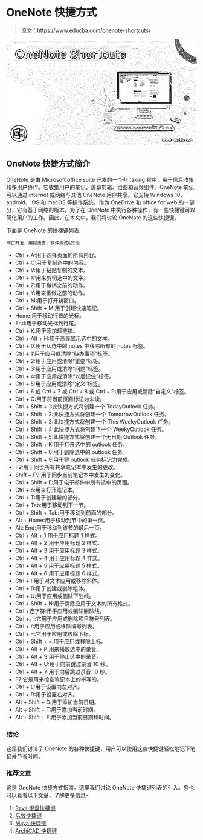 # OneNote 快捷方式

> 原文：<https://www.educba.com/onenote-shortcuts/>

![OneNote Shortcuts](img/0c689ffddd5af123637d4323d71a7b1d.png)



## OneNote 快捷方式简介

OneNote 是由 Microsoft office suite 开发的一个非 taking 程序，用于信息收集和多用户协作。它收集用户的笔记、屏幕剪辑、绘图和音频组件。OneNote 笔记可以通过 internet 或网络与其他 OneNote 用户共享。它支持 Windows 10、android、iOS 和 macOS 等操作系统。作为 OneDrive 和 office for web 的一部分，它有基于网络的版本。为了在 OneNote 中执行各种操作，有一些快捷键可以简化用户的工作。因此，在本文中，我们将讨论 OneNote 的这些快捷键。

下面是 OneNote 的快捷键列表:

<small>网页开发、编程语言、软件测试&其他</small>

*   Ctrl + A:用于选择页面的所有内容。
*   Ctrl + C:用于复制选中的内容。
*   Ctrl + V:用于粘贴复制的文本。
*   Ctrl + X:用来剪切选中的文字。
*   Ctrl + Z:用于撤销之前的动作。
*   Ctrl + Y:用来重做之前的动作。
*   Ctrl + M:用于打开新窗口。
*   Ctrl + Shift + M:用于创建快速笔记。
*   Home:用于移动行首的光标。
*   End:用于移动光标到行尾。
*   Ctrl + K:用于添加超链接。
*   Ctrl + Alt + H:用于高亮显示选中的文本。
*   Ctrl + 0:用于从选中的 notes 中移除所有的 notes 标签。
*   Ctrl + 1:用于应用或清除“待办事项”标签。
*   Ctrl + 2:用于应用或清除“重要”标签。
*   Ctrl + 3:用于应用或清除“问题”标签。
*   Ctrl + 4:用于应用或清除“以后记住”标签。
*   Ctrl + 5:用于应用或清除“定义”标签。
*   Ctrl + 6 或 Ctrl + 7 或 Ctrl + 8 或 Ctrl + 9:用于应用或清除“自定义”标签。
*   Ctrl + Q:用于将当前页面标记为未读。
*   Ctrl + Shift + 1:此快捷方式将创建一个 TodayOutlook 任务。
*   Ctrl + Shift + 2:此快捷方式将创建一个 TomorrowOutlook 任务。
*   Ctrl + Shift + 3:此快捷方式将创建一个 This WeekyOutlook 任务。
*   Ctrl + Shift + 4:此快捷方式将创建下一个 WeekyOutlook 任务。
*   Ctrl + Shift + 5:此快捷方式将创建一个无日期 Outlook 任务。
*   Ctrl + Shift + K:用于打开选中的 outlook 任务。
*   Ctrl + Shift + 0:用于删除选中的 outlook 任务。
*   Ctrl + Shift + 9:用于将 outlook 任务标记为完成。
*   F9:用于同步所有共享笔记本中发生的更改。
*   Shift + F9:用于同步当前笔记本中发生的变化。
*   Ctrl + Shift + E:用于电子邮件中所有选中的页面。
*   Ctrl + o:用来打开笔记本。
*   Ctrl + T:用于创建新的部分。
*   Ctrl + Tab:用于移动到下一节。
*   Ctrl + Shift + Tab:用于移动到前面的部分。
*   Alt + Home:用于移动到节中的第一页。
*   Alt: End:用于移动到该节的最后一页。
*   Ctrl + Alt + 1:用于应用标题 1 样式。
*   Ctrl + Alt + 2:用于应用标题 2 样式。
*   Ctrl + Alt + 3:用于应用标题 3 样式。
*   Ctrl + Alt + 4:用于应用标题 4 样式。
*   Ctrl + Alt + 5:用于应用标题 5 样式。
*   Ctrl + Alt + 6:用于应用标题 6 样式。
*   Ctrl + I:用于对文本应用或移除斜体。
*   Ctrl + B:用于创建或删除粗体。
*   Ctrl + U:用于应用或删除下划线。
*   Ctrl + Shift + N:用于清除应用于文本的所有格式。
*   Ctrl +连字符:用于应用或删除删除线。
*   Ctrl +。:它用于应用或删除项目符号列表。
*   Ctrl + /:用于应用或移除编号列表。
*   Ctrl + =:它用于应用或移除下标。
*   Ctrl + Shift + =:用于应用或移除上标。
*   Ctrl + Alt + P:用来播放选中的录音。
*   Ctrl + Alt + S:用于停止选中的录音。
*   Ctrl + Alt + U:用于向前跳过录音 10 秒。
*   Ctrl + Alt + Y:用于向后跳过录音 10 秒。
*   F7:它是用来检查笔记本上的拼写的。
*   Ctrl + L:用于设置向左对齐。
*   Ctrl + R:用于设置右对齐。
*   Alt + Shift + D:用于添加当前日期。
*   Alt + Shift + T:用于添加当前时间。
*   Alt + Shift + F:用于添加当前日期和时间。

### 结论

这里我们讨论了 OneNote 的各种快捷键，用户可以使用这些快捷键轻松地记下笔记并节省时间。

### 推荐文章

这是 OneNote 快捷方式指南。这里我们讨论 OneNote 快捷键列表的引入。您也可以看看以下文章，了解更多信息–

1.  [Revit 键盘快捷键](https://www.educba.com/revit-keyboard-shortcuts/)
2.  [后效快捷键](https://www.educba.com/after-effects-shortcuts/)
3.  [Maya 快捷键](https://www.educba.com/maya-shortcuts/)
4.  [ArchiCAD 快捷键](https://www.educba.com/archicad-shortcuts/)





